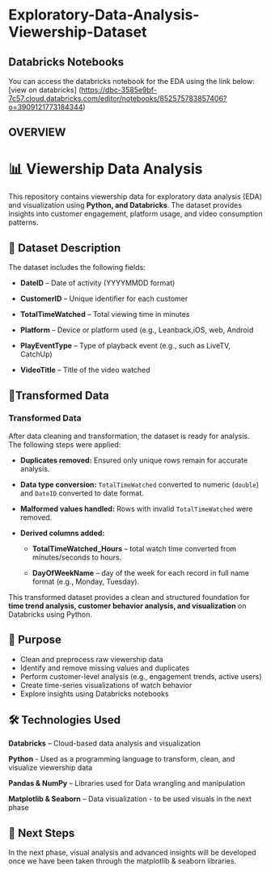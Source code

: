# Exploratory-Data-Analysis-Viewership-Dataset
## Databricks Notebooks
You can access the databricks notebook for the EDA using the link below:
[view on databricks] (https://dbc-3585e9bf-7c57.cloud.databricks.com/editor/notebooks/852575783857406?o=3909121773184344)
## OVERVIEW
# 📊 Viewership Data Analysis
This repository contains viewership data for exploratory data analysis (EDA) and visualization using **Python, and Databricks**. The dataset provides insights into customer engagement, platform usage, and video consumption patterns.
## 📂 Dataset Description
The dataset includes the following fields:

* **DateID** – Date of activity (YYYYMMDD format)

* **CustomerID** – Unique identifier for each customer

* **TotalTimeWatched** – Total viewing time in minutes

* **Platform** – Device or platform used (e.g., Leanback,iOS, web, Android

* **PlayEventType** – Type of playback event (e.g., such as LiveTV, CatchUp)

* **VideoTitle** – Title of the video watched

## 📂Transformed Data

### Transformed Data

After data cleaning and transformation, the dataset is ready for analysis. The following steps were applied:

- **Duplicates removed:** Ensured only unique rows remain for accurate analysis.
  
- **Data type conversion:** `TotalTimeWatched` converted to numeric (`double`) and `DateID` converted to date format.
  
- **Malformed values handled:** Rows with invalid `TotalTimeWatched` were removed.
  
- **Derived columns added:**
  - **TotalTimeWatched_Hours** – total watch time converted from minutes/seconds to hours.

  - **DayOfWeekName** – day of the week for each record in full name format (e.g., Monday, Tuesday).

This transformed dataset provides a clean and structured foundation for **time trend analysis, customer behavior analysis, and visualization** on Databricks using Python.

## 🎯 Purpose
* Clean and preprocess raw viewership data
* Identify and remove missing values and duplicates
* Perform customer-level analysis (e.g., engagement trends, active users)
* Create time-series visualizations of watch behavior
* Explore insights using Databricks notebooks
  
## 🛠️ Technologies Used

**Databricks** – Cloud-based data analysis and visualization

**Python** - Used as a programming language to transform, clean, and visualize viewership data

**Pandas & NumPy** – Libraries used for Data wrangling and manipulation

**Matplotlib & Seaborn** – Data visualization - to be used visuals in the next phase

## 🚀 Next Steps

In the next phase, visual analysis and advanced insights will be developed once we have been taken through the matplotlib & seaborn libraries.


